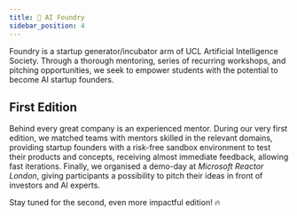 ```yaml
---
title: 🚀 AI Foundry
sidebar_position: 4
---
```


Foundry is a startup generator/incubator arm of UCL Artificial Intelligence Society. Through a thorough mentoring, series of recurring workshops, and pitching opportunities, we seek to empower students with the potential to become AI startup founders.

## First Edition
Behind every great company is an experienced mentor. During our very first edition, we matched teams with mentors skilled in the relevant domains, providing startup founders with a risk-free sandbox environment to test their products and concepts, receiving almost immediate feedback, allowing fast iterations. Finally, we organised a demo-day at *Microsoft Reactor London*, giving participants a possibility to pitch their ideas in front of investors and AI experts. 

Stay tuned for the second, even more impactful edition! 🔥
